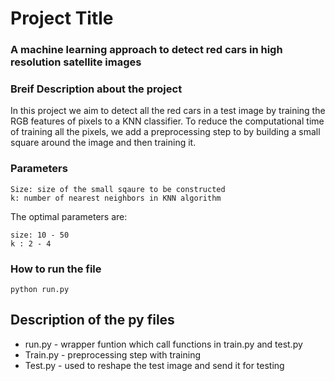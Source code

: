 # **Project Title**

### A machine learning approach to detect red cars in high resolution satellite images ###

### **Breif Description about the project**

In this project we aim to detect all the red cars in a test image by training the RGB features of pixels to a KNN classifier. To reduce the computational time of training all the pixels, we add a preprocessing step to by building a small square around the image and then training it. 


### **Parameters**

```
Size: size of the small sqaure to be constructed
k: number of nearest neighbors in KNN algorithm
```

The optimal parameters are:
```
size: 10 - 50
k : 2 - 4
```

### **How to run the file**

```
python run.py
```

## **Description of the py files**

* run.py - wrapper funtion which call functions in train.py and test.py
* Train.py - preprocessing step with training
* Test.py - used to reshape the test image and send it for testing

